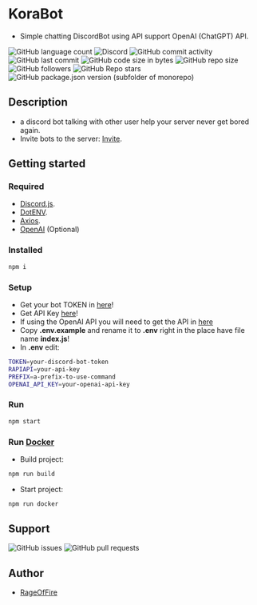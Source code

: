 # KoraBot

* Simple chatting DiscordBot using API support OpenAI (ChatGPT) API.

![GitHub language count](https://img.shields.io/github/languages/count/RageOfFire/KoraBot)
![Discord](https://img.shields.io/discord/752171524919918672)
![GitHub commit activity](https://img.shields.io/github/commit-activity/m/RageOfFire/KoraBot)
![GitHub last commit](https://img.shields.io/github/last-commit/RageOfFire/KoraBot)
![GitHub code size in bytes](https://img.shields.io/github/languages/code-size/RageOfFire/KoraBot)
![GitHub repo size](https://img.shields.io/github/repo-size/RageOfFire/KoraBot)
![GitHub followers](https://img.shields.io/github/followers/RageOfFire)
![GitHub Repo stars](https://img.shields.io/github/stars/RageOfFire/KoraBot)
![GitHub package.json version (subfolder of monorepo)](https://img.shields.io/github/package-json/v/RageOfFire/KoraBot)

## Description

* a discord bot talking with other user help your server never get bored again.
* Invite bots to the server: [Invite](https://discord.com/api/oauth2/authorize?client_id=951682890297659412&permissions=277025508416&scope=applications.commands%20bot).

## Getting started

### Required

* [Discord.js](https://discord.js.org/#/).
* [DotENV](https://www.npmjs.com/package/dotenv).
* [Axios](https://www.npmjs.com/package/axios).
* [OpenAI](https://platform.openai.com/docs/introduction) (Optional)

### Installed

```sh
npm i
```

### Setup

* Get your bot TOKEN in [here](https://discord.com/developers/applications)!
* Get API Key [here](https://rapidapi.com/waifuai/api/waifu/)!
* If using the OpenAI API you will need to get the API in [here](https://platform.openai.com/account/api-keys)
* Copy **.env.example** and rename it to **.env** right in the place have file name **index.js**!
* In **.env** edit:

```sh
TOKEN=your-discord-bot-token
RAPIAPI=your-api-key
PREFIX=a-prefix-to-use-command
OPENAI_API_KEY=your-openai-api-key
```

### Run

```sh
npm start
```

### Run [Docker](https://www.docker.com/)

* Build project:
```sh
npm run build
```
* Start project:
```sh
npm run docker
```

## Support

![GitHub issues](https://img.shields.io/github/issues/RageOfFire/KoraBot)
![GitHub pull requests](https://img.shields.io/github/issues-pr/RageOfFire/KoraBot)

## Author

* [RageOfFire](https://github.com/RageOfFire)